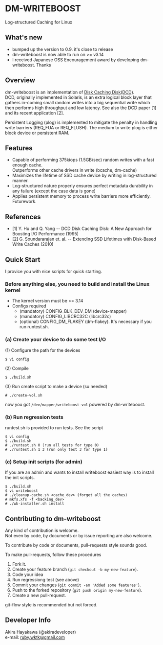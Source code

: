 # DM-WRITEBOOST
Log-structured Caching for Linux

## What's new
* bumped up the version to 0.9. it's close to release
* dm-writeboost is now able to run on >= v3.14
* I received Japanese OSS Encouragement award by developing dm-writeboost. Thanks

## Overview
dm-writeboost is an implementation of [Disk Caching Disk(DCD)](http://www.ele.uri.edu/research/hpcl/DCD/DCD.html).  
DCD, originally implemented in Solaris, is an extra logical block layer that gathers in-coming small random writes 
into a big sequential write which then performs high throughput and low latency.
See also the DCD paper [1] and its recent application [2].

Persistent Logging (plog) is implemented to mitigate the penalty in handling
write barriers (REQ\_FUA or REQ\_FLUSH). The medium to write plog is
either block device or persistent RAM.

## Features
* Capable of performing 375kiops (1.5GB/sec) random writes with a fast enough cache.  
  Outperforms other cache drivers in write (bcache, dm-cache)
* Maximizes the lifetime of SSD cache device by writing in log-structured manner.
* Log-structured nature properly ensures perfect metadata durability in any failure
  (except the case data is gone)
* Applies persistent memory to process write barriers more efficiently. Futurework.

## References
* [1] Y. Hu and Q. Yang -- DCD Disk Caching Disk: A New Approach for Boosting I/O Performance (1995)
* [2] G. Soundararajan et. al. -- Extending SSD Lifetimes with Disk-Based Write Caches (2010)

## Quick Start
I provice you with nice scripts for quick starting.  

### Before anything else, you need to build and install the Linux kernel
* The kernel version must be >= 3.14
* Configs required
  * (mandatory) CONFIG\_BLK\_DEV\_DM (device-mapper)
  * (mandatory) CONFIG\_LIBCRC32C (libcrc32c)
  * (optional)  CONFIG\_DM\_FLAKEY (dm-flakey). It's necessary if you run runtest.sh.

### (a) Create your device to do some test I/O
(1) Configure the path for the devices

	$ vi config

(2) Compile

	$ ./build.sh

(3) Run create script to make a device (su needed)

	# ./create-vol.sh

now you got `/dev/mapper/writeboost-vol` powered by dm-writeboost.  

### (b) Run regression tests
runtest.sh is provided to run tests. See the script

```
$ vi config
$ ./build.sh
# ./runtest.sh 0 (run all tests for type 0)
# ./runtest.sh 1 3 (run only test 3 for type 1)
```

### (c) Setup init scripts (for admin)
If you are an admin and wants to install writeboost
easiest way is to install the init scripts.

```
$ ./build.sh
$ vi writeboost
# ./cleanup-cache.sh <cache_dev> (forget all the caches)
# mkfs.xfs -f <backing_dev>
# ./wb-installer.sh install
```

## Contributing to dm-writeboost
Any kind of contribution is welcome.  
Not even by code, by documents or by issue reporting are also welcome.

To contribute by code or documents,
pull-requests style sounds good.

To make pull-requests, follow these procedures

1. Fork it.   
2. Create your feature branch (`git checkout -b my-new-feature`).  
3. Code your idea
4. Run regressiong test (see above)
5. Commit your changes (`git commit -am 'Added some features'`).  
6. Push to the forked repository (`git push origin my-new-feature`).  
7. Create a new pull-request.

git-flow style is recommended but not forced.

## Developer Info
Akira Hayakawa (@akiradeveloper)  
e-mail: ruby.wktk@gmail.com
